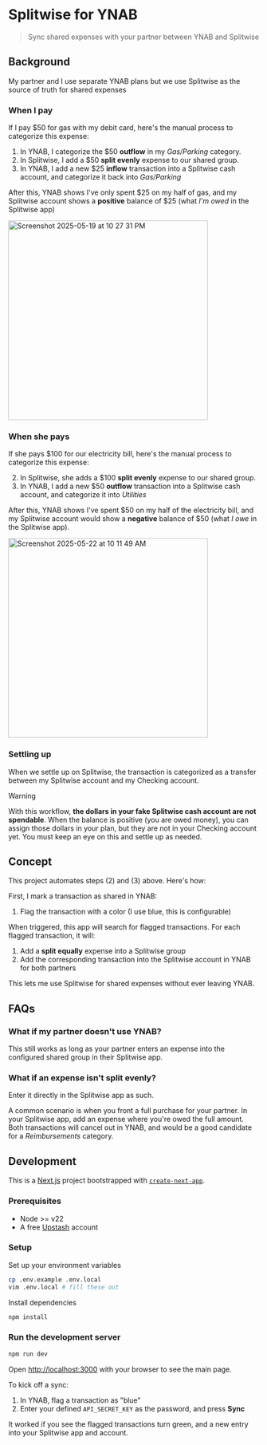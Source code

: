 # Splitwise for YNAB

> Sync shared expenses with your partner between YNAB and Splitwise

## Background

My partner and I use separate YNAB plans but we use Splitwise as the source of truth for shared expenses

### When I pay

If I pay $50 for gas with my debit card, here's the manual process to categorize this expense:

1. In YNAB, I categorize the $50 **outflow** in my _Gas/Parking_ category.
2. In Splitwise, I add a $50 **split evenly** expense to our shared group.
3. In YNAB, I add a new $25 **inflow** transaction into a Splitwise cash account, and categorize it back into _Gas/Parking_

After this, YNAB shows I've only spent $25 on my half of gas, and my Splitwise account shows a **positive** balance of $25 (what _I'm owed_ in the Splitwise app)

<img width="400" alt="Screenshot 2025-05-19 at 10 27 31 PM" src="https://github.com/user-attachments/assets/d07b05d5-cf4b-45b2-a9b3-55ef3fd5c202" />

### When she pays

If she pays $100 for our electricity bill, here's the manual process to categorize this expense:

2. In Splitwise, she adds a $100 **split evenly** expense to our shared group.
3. In YNAB, I add a new $50 **outflow** transaction into a Splitwise cash account, and categorize it into _Utilities_

After this, YNAB shows I've spent $50 on my half of the electricity bill, and my Splitwise account would show a **negative** balance of $50 (what _I owe_ in the Splitwise app).

<img width="400" alt="Screenshot 2025-05-22 at 10 11 49 AM" src="https://github.com/user-attachments/assets/b9a44869-4265-4073-bea4-266f22e903fd" />

### Settling up

When we settle up on Splitwise, the transaction is categorized as a transfer between my Splitwise account and my Checking account.

> [!WARNING]
> With this workflow, **the dollars in your fake Splitwise cash account are not spendable**. When the balance is positive (you are owed money), you can assign those dollars in your plan, but they are not in your Checking account yet. You must keep an eye on this and settle up as needed.

## Concept

This project automates steps (2) and (3) above. Here's how:

First, I mark a transaction as shared in YNAB:

1. Flag the transaction with a color (I use blue, this is configurable)

When triggered, this app will search for flagged transactions. For each flagged transaction, it will:

1. Add a **split equally** expense into a Splitwise group
1. Add the corresponding transaction into the Splitwise account in YNAB for both partners

This lets me use Splitwise for shared expenses without ever leaving YNAB.

## FAQs

### What if my partner doesn't use YNAB?

This still works as long as your partner enters an expense into the configured shared group in their Splitwise app.

### What if an expense isn't split evenly?

Enter it directly in the Splitwise app as such.

A common scenario is when you front a full purchase for your partner. In your Splitwise app, add an expense where you're owed the full amount. Both transactions will cancel out in YNAB, and would be a good candidate for a _Reimbursements_ category.

## Development

This is a [Next.js](https://nextjs.org) project bootstrapped with [`create-next-app`](https://nextjs.org/docs/app/api-reference/cli/create-next-app).

### Prerequisites

- Node >= v22
- A free [Upstash](https://upstash.com/) account

### Setup

Set up your environment variables

```bash
cp .env.example .env.local
vim .env.local # fill these out
```

Install dependencies

```bash
npm install
```

### Run the development server

```bash
npm run dev
```

Open [http://localhost:3000](http://localhost:3000) with your browser to see the main page.

To kick off a sync:

1. In YNAB, flag a transaction as "blue"
2. Enter your defined `API_SECRET_KEY` as the password, and press **Sync**

It worked if you see the flagged transactions turn green, and a new entry into your Splitwise app and account.
